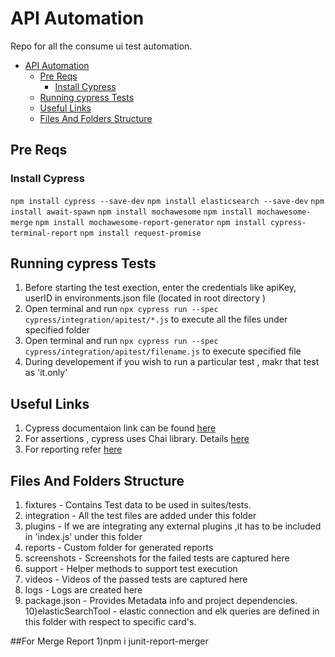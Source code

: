 # API Automation

Repo for all the consume ui test automation.
- [API Automation](#api-automation)
  - [Pre Reqs](#pre-reqs)
    - [Install Cypress](#install-cypress)
  - [Running cypress Tests](#running-cypress-tests)
  - [Useful Links](#useful-links)
  - [Files And Folders Structure](#files-and-folders-structure)
  

## Pre Reqs

### Install Cypress
`npm install cypress --save-dev`
`npm install elasticsearch --save-dev`
`npm install await-spawn`
`npm install mochawesome`
`npm install mochawesome-merge`
`npm install mochawesome-report-generator`
`npm install cypress-terminal-report`
`npm install request-promise`


## Running cypress Tests
1. Before starting the test exection, enter the credentials like apiKey, userID in environments.json file (located in root directory ) 
2. Open terminal and run `npx cypress run --spec cypress/integration/apitest/*.js` to execute all the files under specified folder
3. Open terminal and run `npx cypress run --spec cypress/integration/apitest/filename.js` to execute specified file
4. During developement if you wish to run a particular test , makr that test as 'it.only'


## Useful Links
1. Cypress documentaion link can be found <a href = "https://docs.cypress.io/">here</a>
2. For assertions , cypress uses Chai library. Details <a href = "https://www.chaijs.com/guide/">here</a>
3. For reporting refer <a href = "https://docs.cypress.io/guides/tooling/reporters#Custom-reporter">here</a>


## Files And Folders Structure
1) fixtures - Contains Test data to be used in suites/tests.
2) integration - All the test files are added under this folder
3) plugins - If we are integrating any external plugins ,it has to be included in 'index.js' under this folder
4) reports - Custom folder for generated reports
5) screenshots - Screenshots for the failed tests are captured here
6) support - Helper methods to support test execution
7) videos - Videos of the passed tests are captured here
8) logs - Logs are created here
9) package.json - Provides Metadata info and project dependencies.
10)elasticSearchTool - elastic connection and elk queries are defined in this folder with respect to specific card's.

##For Merge Report
1)npm i junit-report-merger
